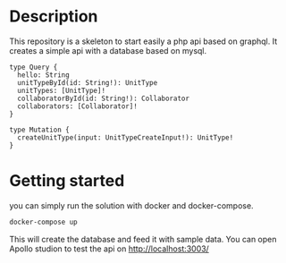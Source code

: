 # Description

This repository is a skeleton to start easily a php api based on graphql.
It creates a simple api with a database based on mysql.

```gql
type Query {
  hello: String
  unitTypeById(id: String!): UnitType
  unitTypes: [UnitType]!
  collaboratorById(id: String!): Collaborator
  collaborators: [Collaborator]!
}
```

```gql
type Mutation {
  createUnitType(input: UnitTypeCreateInput!): UnitType!
}
```

# Getting started

you can simply run the solution with docker and docker-compose.

```bash
docker-compose up
```

This will create the database and feed it with sample data. You can open Apollo studion to test the api on <http://localhost:3003/>
